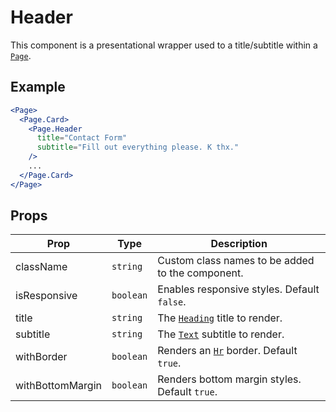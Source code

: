 # Header

This component is a presentational wrapper used to a title/subtitle within a [`Page`](./Page.md).

## Example

```jsx
<Page>
  <Page.Card>
    <Page.Header
      title="Contact Form"
      subtitle="Fill out everything please. K thx."
    />
    ...
  </Page.Card>
</Page>
```

## Props

| Prop             | Type      | Description                                         |
| ---------------- | --------- | --------------------------------------------------- |
| className        | `string`  | Custom class names to be added to the component.    |
| isResponsive     | `boolean` | Enables responsive styles. Default `false`.         |
| title            | `string`  | The [`Heading`](../../Heading) title to render.     |
| subtitle         | `string`  | The [`Text`](../../Text) subtitle to render.        |
| withBorder       | `boolean` | Renders an [`Hr`](../../Hr) border. Default `true`. |
| withBottomMargin | `boolean` | Renders bottom margin styles. Default `true`.       |
